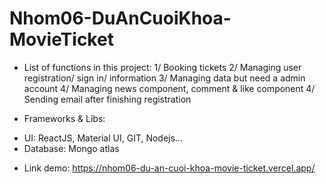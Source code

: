 # Nhom06-DuAnCuoiKhoa-MovieTicket

- List of functions in this project:
  1/ Booking tickets
  2/ Managing user registration/ sign in/ information
  3/ Managing data but need a admin account
  4/ Managing news component, comment & like component
  4/ Sending email after finishing registration

- Frameworks & Libs:

* UI: ReactJS, Material UI, GIT, Nodejs...
* Database: Mongo atlas

- Link demo: https://nhom06-du-an-cuoi-khoa-movie-ticket.vercel.app/
